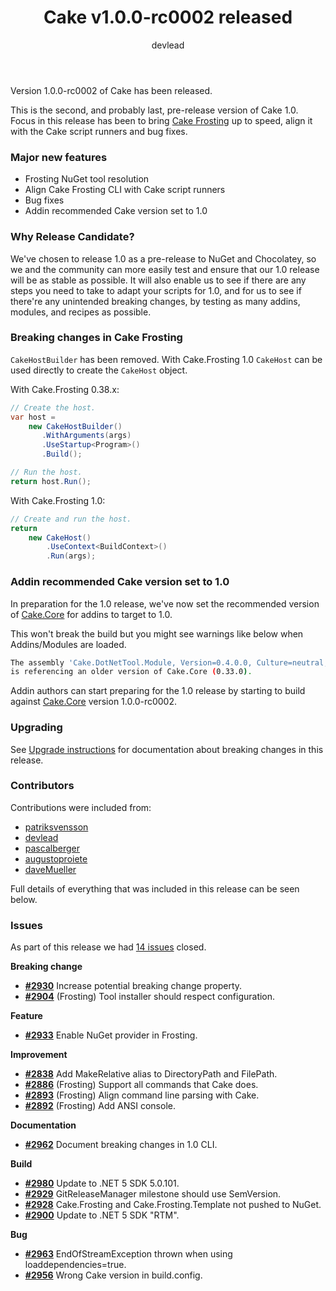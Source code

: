 ﻿---
title: Cake v1.0.0-rc0002 released
category: Release Notes
author: devlead
releaseName: v1.0.0-rc0002
---

Version 1.0.0-rc0002 of Cake has been released.

This is the second, and probably last, pre-release version of Cake 1.0. Focus in this release has been to bring [Cake Frosting](/docs/running-builds/runners/cake-frosting) up to speed, align it with the Cake script runners and bug fixes.

### Major new features

* Frosting NuGet tool resolution
* Align Cake Frosting CLI with Cake script runners
* Bug fixes
* Addin recommended Cake version set to 1.0

### Why Release Candidate?

We've chosen to release 1.0 as a pre-release to NuGet and Chocolatey, so we and the community can more easily test and ensure that our 1.0 release will be as stable as possible.
It will also enable us to see if there are any steps you need to take to adapt your scripts for 1.0, and for us to see if there're any unintended breaking changes, by testing as many addins, modules, and recipes as possible.

### Breaking changes in Cake Frosting

`CakeHostBuilder` has been removed.
With Cake.Frosting 1.0 `CakeHost` can be used directly to create the `CakeHost` object.

With Cake.Frosting 0.38.x:

```csharp
// Create the host.
var host =
    new CakeHostBuilder()
       .WithArguments(args)
       .UseStartup<Program>()
       .Build();

// Run the host.
return host.Run();
```

With Cake.Frosting 1.0:

```csharp
// Create and run the host.
return
    new CakeHost()
        .UseContext<BuildContext>()
        .Run(args);
```

### Addin recommended Cake version set to 1.0

In preparation for the 1.0 release, we've now set the recommended version of [Cake.Core](https://www.nuget.org/packages/Cake.Core/1.0.0-rc0002) for addins to target to 1.0.

This won't break the build but you might see warnings like below when Addins/Modules are loaded.

```bash
The assembly 'Cake.DotNetTool.Module, Version=0.4.0.0, Culture=neutral, PublicKeyToken=null'
is referencing an older version of Cake.Core (0.33.0).
```

Addin authors can start preparing for the 1.0 release by starting to build against [Cake.Core](https://www.nuget.org/packages/Cake.Core/1.0.0-rc0002) version 1.0.0-rc0002.

### Upgrading

See [Upgrade instructions](/docs/getting-started/upgrade#cake-0.38.x-to-cake-1.0) for documentation about breaking changes in this release.

### Contributors

Contributions were included from:

- [patriksvensson](https://github.com/patriksvensson)
- [devlead](https://github.com/devlead)
- [pascalberger](https://github.com/pascalberger)
- [augustoproiete](https://github.com/augustoproiete)
- [daveMueller](https://github.com/daveMueller)

Full details of everything that was included in this release can be seen below.

<!--excerpt-->

### Issues

As part of this release we had [14 issues](https://github.com/cake-build/cake/milestone/74?closed=1) closed.

__Breaking change__

- [__#2930__](https://github.com/cake-build/cake/issues/2930) Increase potential breaking change property.
- [__#2904__](https://github.com/cake-build/cake/issues/2904) (Frosting) Tool installer should respect configuration.

__Feature__

- [__#2933__](https://github.com/cake-build/cake/issues/2933) Enable NuGet provider in Frosting.

__Improvement__

- [__#2838__](https://github.com/cake-build/cake/issues/2838) Add MakeRelative alias to DirectoryPath and FilePath.
- [__#2886__](https://github.com/cake-build/cake/issues/2886) (Frosting) Support all commands that Cake does.
- [__#2893__](https://github.com/cake-build/cake/issues/2893) (Frosting) Align command line parsing with Cake.
- [__#2892__](https://github.com/cake-build/cake/issues/2892) (Frosting) Add ANSI console.

__Documentation__

- [__#2962__](https://github.com/cake-build/cake/issues/2962) Document breaking changes in 1.0 CLI.

__Build__

- [__#2980__](https://github.com/cake-build/cake/issues/2980) Update to .NET 5 SDK 5.0.101.
- [__#2929__](https://github.com/cake-build/cake/issues/2929) GitReleaseManager milestone should use SemVersion.
- [__#2928__](https://github.com/cake-build/cake/issues/2928) Cake.Frosting and Cake.Frosting.Template not pushed to NuGet.
- [__#2900__](https://github.com/cake-build/cake/issues/2900) Update to .NET 5 SDK "RTM".

__Bug__

- [__#2963__](https://github.com/cake-build/cake/issues/2963) EndOfStreamException thrown when using loaddependencies=true.
- [__#2956__](https://github.com/cake-build/cake/issues/2956) Wrong Cake version in build.config.
